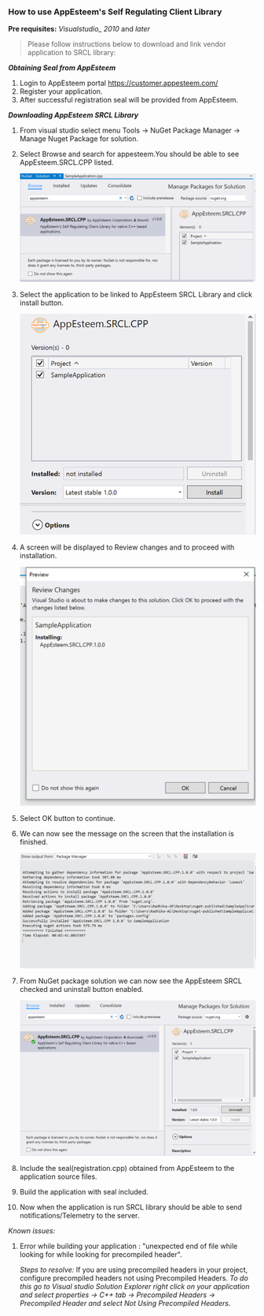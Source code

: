 
### How to use AppEsteem's Self Regulating Client Library
**Pre requisites:** *Visualstudio_ 2010* and *later*

> Please follow instructions below to download and link vendor application to SRCL library:

_**Obtaining Seal from AppEsteem**_
1) Login to AppEsteem portal <https://customer.appesteem.com/>
2) Register your application. 
3) After successful registration seal will be provided from AppEsteem.

_**Downloading AppEsteem SRCL Library**_
1) From visual studio select menu Tools -> NuGet Package Manager ->
 Manage Nuget Package for solution.
2) Select Browse and search for appesteem.You should be able to see AppEsteem.SRCL.CPP listed.

    ![GitHub Logo](../media/cpp_FindPackage_1.png)
3) Select the application to be linked to AppEsteem SRCL Library and click install button.

    ![GitHub Logo](../media/cpp_InstallPackage_2.png)
5) A screen will be displayed to Review changes and to proceed with installation.

    ![GitHub Logo](../media/cpp_ReviewChanges_3.png)
6) Select OK button to continue.
7) We can now see the message on the screen that the installation is  finished.

    ![GitHub Logo](../media/cpp_InstallMessage_4.png)
8) From NuGet package solution we can now see the AppEsteem SRCL checked and uninstall button enabled.

    ![GitHub Logo](../media/cpp_InstallVerification_5.png)
9) Include the seal(registration.cpp) obtained from AppEsteem to the application source files.
10) Build the application with seal included.
11) Now when the application is run SRCL library should be able to send notifications/Telemetry to  the server.

*Known issues:*

 1) Error while building your application :
"unexpected end of file while looking for while looking for precompiled header". 

    *Steps to resolve:* If you are using precompiled headers in your project, configure precompiled headers not using Precompiled Headers.
 _To do this go to Visual studio Solution Explorer right click on your application and select properties -> C++ tab -> Precompiled Headers -> Precompiled Header and select Not Using Precompiled Headers._
